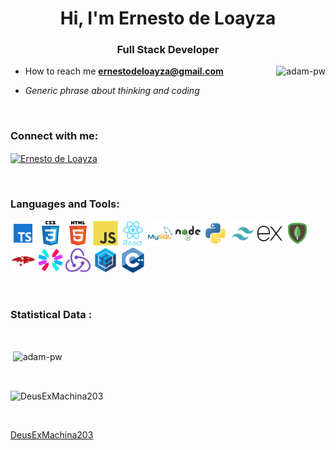 <h1 align="center">Hi, I'm Ernesto de Loayza</h1>
<h3 align="center">Full Stack Developer</h3>


<p><img align="right" src="https://github.com/DeusExMachina203/DeusExMachina203/blob/main/Digital_rain_animation_medium_letters_shine.gif" alt="adam-pw" /></p>


- How to reach me **ernestodeloayza@gmail.com**

- *Generic phrase about thinking and coding*

<br>

<h3 align="left">Connect with me:</h3>
<p align="left">
  <a href="https://www.linkedin.com/in/ernesto-de-loayza-334294187/" target="blank"><img align="center"
      src="https://raw.githubusercontent.com/rahuldkjain/github-profile-readme-generator/master/src/images/icons/Social/linked-in-alt.svg"
      alt="Ernesto de Loayza" height="30" width="40" /></a>
</p>

<br>

<h3 align="left">Languages and Tools:</h3>
<p align="left"> 
  	<img src="https://github.com/DeusExMachina203/DeusExMachina203/blob/main/icons8-typescript-48.png?raw=true" alt="typescript" width="40" height="40" /> 
  	<img src="https://raw.githubusercontent.com/devicons/devicon/master/icons/css3/css3-original-wordmark.svg" alt="css3" width="40" height="40" />
  	<img src="https://raw.githubusercontent.com/devicons/devicon/master/icons/html5/html5-original-wordmark.svg" alt="html5" width="40" height="40" /> 
  	<img src="https://raw.githubusercontent.com/devicons/devicon/master/icons/javascript/javascript-original.svg" alt="javascript" width="40" height="40" />
  	<img src="https://raw.githubusercontent.com/devicons/devicon/master/icons/react/react-original-wordmark.svg" alt="react" width="40" height="40" />  
  	<img src="https://raw.githubusercontent.com/devicons/devicon/master/icons/mysql/mysql-original-wordmark.svg" alt="mysql" width="40" height="40" /> 
  	<img src="https://raw.githubusercontent.com/devicons/devicon/master/icons/nodejs/nodejs-original-wordmark.svg" alt="nodejs" width="40" height="40" />  
		<img src="https://raw.githubusercontent.com/devicons/devicon/master/icons/python/python-original.svg" alt="python" width="40" height="40" /> 
  	<img src="https://github.com/DeusExMachina203/DeusExMachina203/blob/main/file_type_tailwind_icon_130128.png?raw=true" alt="tailwind" width="40" height="40" /> 
  	<img src="https://github.com/DeusExMachina203/DeusExMachina203/blob/main/icons8-express-js-50.png?raw=true" alt="express-js" width="40" height="40" /> 
  	<img src="https://github.com/DeusExMachina203/DeusExMachina203/blob/main/icons8-mongodb-48.png?raw=true" alt="mongodb" width="40" height="40" /> 
  	<img src="https://github.com/DeusExMachina203/DeusExMachina203/blob/main/icons8-mongoose-48.png?raw=true" alt="mongoose" width="40" height="40" /> 
  	<img src="https://raw.githubusercontent.com/DeusExMachina203/DeusExMachina203/b9d1ebcf62387e6ad0a6fc402fd4191d3d2e111e/pic_logo.svg" alt="json-web-token" width="40" height="40" /> 
  	<img src="https://github.com/DeusExMachina203/DeusExMachina203/blob/main/redux_original_logo_icon_146365.png?raw=true" alt="redux-js" width="40" height="40" /> 
  	<img src="https://github.com/DeusExMachina203/DeusExMachina203/blob/main/sequelize_original_logo_icon_146348.png?raw=true" alt="sequelize" width="40" height="40" /> 
    <img src="https://raw.githubusercontent.com/devicons/devicon/master/icons/cplusplus/cplusplus-original.svg" alt="cplusplus" width="40" height="40" /> 
  </p>

<br>

<h3>Statistical Data :</h3>

<br>

<p>&nbsp;<img align="center" src="https://github-readme-stats.vercel.app/api?username=DeusExMachina203&show_icons=true&locale=en&bg_color=0d1117&text_color=ffffff&repo=convoychat"
    alt="adam-pw" /></p>

<br>

<p><img align="center" src="https://github-readme-streak-stats.herokuapp.com/?user=DeusExMachina203&theme=dark&background=0d1117&date_format=M%20j%5B%2C%20Y%5D" alt="DeusExMachina203" /></p>
      
<p align="left"> <a href="https://twitter.com/" target="blank"><img
      src="https://img.shields.io/twitter/follow/?logo=twitter&style=for-the-badge" alt="" /></a> </p>

[DeusExMachina203](https://github.com/DeusExMachina203)
